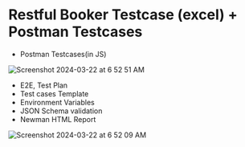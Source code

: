 # Restful Booker Testcase (excel) + Postman Testcases

- Postman Testcases(in JS)

![Screenshot 2024-03-22 at 6 52 51 AM](https://github.com/PramodDutta/Software-Testing-Projects2/assets/1409610/29addb55-83f4-45d1-8b55-0a8870fd97e7)


- E2E, Test Plan
- Test cases Template
- Environment Variables
- JSON Schema validation
- Newman HTML Report


![Screenshot 2024-03-22 at 6 52 09 AM](https://github.com/PramodDutta/Software-Testing-Projects2/assets/1409610/b56775cc-52a0-46ec-9341-da38b57878f8)
